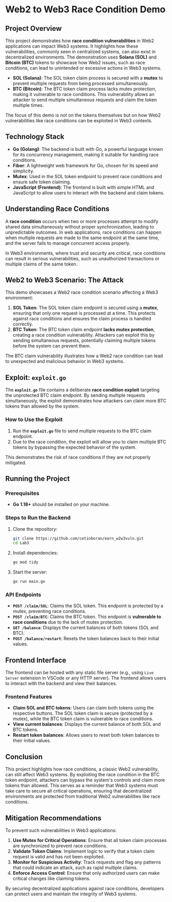 # Web2 to Web3 Race Condition Demo

## Project Overview

This project demonstrates how **race condition vulnerabilities** in Web2 applications can impact Web3 systems. It highlights how these vulnerabilities, commonly seen in centralized systems, can also exist in decentralized environments. The demonstration uses **Solana (SOL)** and **Bitcoin (BTC)** tokens to showcase how Web2 issues, such as race conditions, can lead to unintended or excessive actions in Web3 systems.

- **SOL (Solana)**: The SOL token claim process is secured with a **mutex** to prevent multiple requests from being processed simultaneously.
- **BTC (Bitcoin)**: The BTC token claim process lacks mutex protection, making it vulnerable to race conditions. This vulnerability allows an attacker to send multiple simultaneous requests and claim the token multiple times.

The focus of this demo is not on the tokens themselves but on how Web2 vulnerabilities like race conditions can be exploited in Web3 contexts.

## Technology Stack

- **Go (Golang)**: The backend is built with Go, a powerful language known for its concurrency management, making it suitable for handling race conditions.
- **Fiber**: A lightweight web framework for Go, chosen for its speed and simplicity.
- **Mutex**: Used in the SOL token endpoint to prevent race conditions and ensure safe token claiming.
- **JavaScript (Frontend)**: The frontend is built with simple HTML and JavaScript to allow users to interact with the backend and claim tokens.

## Understanding Race Conditions

A **race condition** occurs when two or more processes attempt to modify shared data simultaneously without proper synchronization, leading to unpredictable outcomes. In web applications, race conditions can happen when multiple requests are made to the same endpoint at the same time, and the server fails to manage concurrent access properly.

In Web3 environments, where trust and security are critical, race conditions can result in serious vulnerabilities, such as unauthorized transactions or multiple claims of the same token.

## Web2 to Web3 Scenario: The Attack

This demo showcases a Web2 race condition scenario affecting a Web3 environment:

1. **SOL Token**: The SOL token claim endpoint is secured using a **mutex**, ensuring that only one request is processed at a time. This protects against race conditions and ensures the claim process is handled correctly.
2. **BTC Token**: The BTC token claim endpoint **lacks mutex protection**, creating a race condition vulnerability. Attackers can exploit this by sending simultaneous requests, potentially claiming multiple tokens before the system can prevent them.

The BTC claim vulnerability illustrates how a Web2 race condition can lead to unexpected and malicious behavior in Web3 systems.

## Exploit: `exploit.go`

The **`exploit.go`** file contains a deliberate **race condition exploit** targeting the unprotected BTC claim endpoint. By sending multiple requests simultaneously, the exploit demonstrates how attackers can claim more BTC tokens than allowed by the system.

### How to Use the Exploit

1. Run the **`exploit.go`** file to send multiple requests to the BTC claim endpoint.
2. Due to the race condition, the exploit will allow you to claim multiple BTC tokens by bypassing the expected behavior of the system.

This demonstrates the risk of race conditions if they are not properly mitigated.

## Running the Project

### Prerequisites

- **Go 1.18+** should be installed on your machine.

### Steps to Run the Backend

1. Clone the repository:

   ```bash
   git clone https://github.com/cetinboran/earn_w2w3vuln.git
   cd Lab3
   ```

2. Install dependencies:

   ```bash
   go mod tidy
   ```

3. Start the server:

   ```bash
   go run main.go
   ```

### API Endpoints

- **`POST /claim/SOL`**: Claims the SOL token. This endpoint is protected by a mutex, preventing race conditions.
- **`POST /claim/BTC`**: Claims the BTC token. This endpoint is **vulnerable to race conditions** due to the lack of mutex protection.
- **`GET /balance`**: Displays the current balances of both tokens (SOL and BTC).
- **`POST /balance/restart`**: Resets the token balances back to their initial values.

## Frontend Interface

The frontend can be hosted with any static file server (e.g., using `Live Server` extension in VSCode or any HTTP server). The frontend allows users to interact with the backend and view their balances.

### Frontend Features

- **Claim SOL and BTC tokens**: Users can claim both tokens using the respective buttons. The SOL token claim is secure (protected by a mutex), while the BTC token claim is vulnerable to race conditions.
- **View current balances**: Displays the current balance of both SOL and BTC tokens.
- **Restart token balances**: Allows users to reset both token balances to their initial values.

## Conclusion

This project highlights how race conditions, a classic Web2 vulnerability, can still affect Web3 systems. By exploiting the race condition in the BTC token endpoint, attackers can bypass the system's controls and claim more tokens than allowed. This serves as a reminder that Web3 systems must take care to secure all critical operations, ensuring that decentralized environments are protected from traditional Web2 vulnerabilities like race conditions.

## Mitigation Recommendations

To prevent such vulnerabilities in Web3 applications:

1. **Use Mutex for Critical Operations**: Ensure that all token claim processes are synchronized to prevent race conditions.
2. **Validate Token Claims**: Implement logic to verify that a token claim request is valid and has not been exploited.
3. **Monitor for Suspicious Activity**: Track requests and flag any patterns that could indicate an attack, such as rapid multiple claims.
4. **Enforce Access Control**: Ensure that only authorized users can make critical changes like claiming tokens.

By securing decentralized applications against race conditions, developers can protect users and maintain the integrity of Web3 systems.

